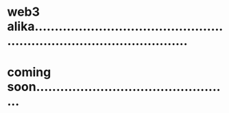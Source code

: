 # web3 alika............................................................................................
# coming soon.................................................
